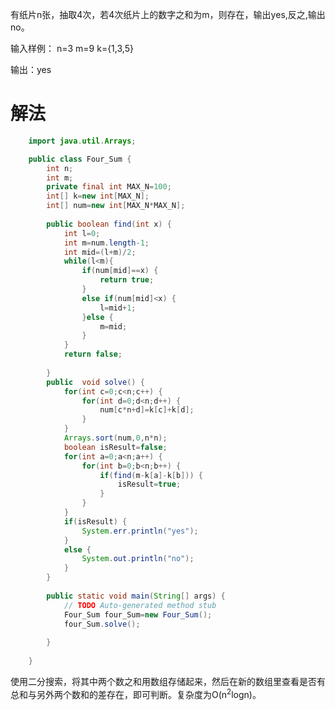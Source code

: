有纸片n张，抽取4次，若4次纸片上的数字之和为m，则存在，输出yes,反之,输出no。



输入样例：
n=3
m=9
k={1,3,5}

输出：yes

# 解法
```Java
	import java.util.Arrays;

	public class Four_Sum {
		int n;
		int m;
		private final int MAX_N=100;
		int[] k=new int[MAX_N];
		int[] num=new int[MAX_N*MAX_N];
		
		public boolean find(int x) {
			int l=0;
			int m=num.length-1;
			int mid=(l+m)/2;
			while(l<m){
				if(num[mid]==x) {
					return true;
				}
				else if(num[mid]<x) {
					l=mid+1;
				}else {
					m=mid;
				}
			}
			return false;
			
		}
		public  void solve() {
			for(int c=0;c<n;c++) {
				for(int d=0;d<n;d++) {
					num[c*n+d]=k[c]+k[d];
				}
			}
			Arrays.sort(num,0,n*n);
			boolean isResult=false;
			for(int a=0;a<n;a++) {
				for(int b=0;b<n;b++) {
					if(find(m-k[a]-k[b])) {
						isResult=true;
					}
				}
			}
			if(isResult) {
				System.err.println("yes");
			}
			else {
				System.out.println("no");
			}
		}
	
		public static void main(String[] args) {
			// TODO Auto-generated method stub
			Four_Sum four_Sum=new Four_Sum();
			four_Sum.solve();
	
		}
	
	}	
```
使用二分搜索，将其中两个数之和用数组存储起来，然后在新的数组里查看是否有总和与另外两个数和的差存在，即可判断。复杂度为O(n<sup>2</sup>logn)。